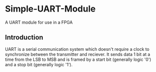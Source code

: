 # Simple-UART-Module
A UART module for use in a FPGA

## Introduction
  UART is a serial communication system which doesn't require a clock to synchronize between the transmitter and reciever. It sends data 1 bit at a time from the LSB to MSB and is framed by a start bit (generally logic '0') and a stop bit (generally logic '1').
